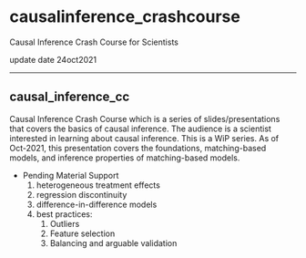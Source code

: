 # causalinference_crashcourse
Causal Inference Crash Course for Scientists 

update date 24oct2021
***
## causal_inference_cc
Causal Inference Crash Course which is a series of slides/presentations that covers the basics of causal inference. The audience is a scientist interested in learning about causal inference. This is a WiP series. As of Oct-2021, this presentation covers the foundations, matching-based models, and inference properties of matching-based models.
* Pending Material Support
	1. heterogeneous treatment effects
	2. regression discontinuity
	3. difference-in-difference models
	4. best practices:
		1. Outliers
		2. Feature selection
		3. Balancing and arguable validation
		